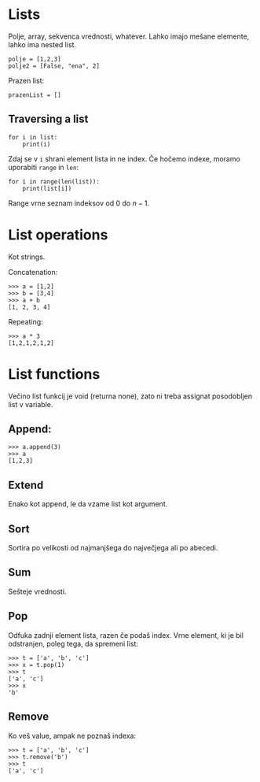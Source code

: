 # Lists

Polje, array, sekvenca vrednosti, whatever. Lahko imajo mešane elemente, lahko ima nested list.

    polje = [1,2,3]
    polje2 = [False, "ena", 2]

Prazen list:

    prazenList = []

## Traversing a list

    for i in list:
        print(i)

Zdaj se v `i` shrani element lista in ne index. Če hočemo indexe, moramo uporabiti `range` in `len`:

    for i in range(len(list)):
        print(list[i])

Range vrne seznam indeksov od 0 do $n-1$.

# List operations

Kot strings.

Concatenation:

    >>> a = [1,2]
    >>> b = [3,4]
    >>> a + b
    [1, 2, 3, 4]

Repeating:

    >>> a * 3
    [1,2,1,2,1,2]

# List functions

Večino list funkcij je void (returna none), zato ni treba assignat posodobljen list v variable.

## Append:

    >>> a.append(3)
    >>> a 
    [1,2,3]

## Extend 

Enako kot append, le da vzame list kot argument.

## Sort

Sortira po velikosti od najmanjšega do največjega ali po abecedi.

## Sum

Sešteje vrednosti.

## Pop

Odfuka zadnji element lista, razen če podaš index. Vrne element, ki je bil odstranjen, poleg tega, da spremeni list:

    >>> t = ['a', 'b', 'c']
    >>> x = t.pop(1)
    >>> t
    ['a', 'c']
    >>> x
    'b'

## Remove

Ko veš value, ampak ne poznaš indexa:

    >>> t = ['a', 'b', 'c']
    >>> t.remove('b')
    >>> t
    ['a', 'c']



